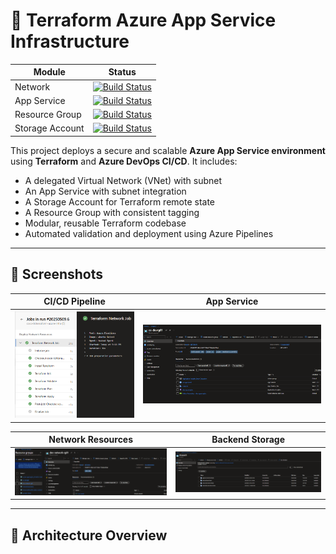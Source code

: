 # 🚀 Terraform Azure App Service Infrastructure

| Module          | Status |
|------------------|--------|
| Network          | [![Build Status](https://dev.azure.com/AbfVentures/Website01/_apis/build/status%2FNetwork?branchName=main)](https://dev.azure.com/AbfVentures/Website01/_build/latest?definitionId=5&branchName=main) |
| App Service      | [![Build Status](https://dev.azure.com/AbfVentures/Website01/_apis/build/status%2FApp_Service?branchName=main)](https://dev.azure.com/AbfVentures/Website01/_build/latest?definitionId=6&branchName=main)|
| Resource Group   | [![Build Status](https://dev.azure.com/AbfVentures/Website01/_apis/build/status%2FResource_Group?branchName=main)](https://dev.azure.com/AbfVentures/Website01/_build/latest?definitionId=8&branchName=main) |
| Storage Account  |[![Build Status](https://dev.azure.com/AbfVentures/Website01/_apis/build/status%2FStorage_Account?branchName=main)](https://dev.azure.com/AbfVentures/Website01/_build/latest?definitionId=7&branchName=main) |

This project deploys a secure and scalable **Azure App Service environment** using **Terraform** and **Azure DevOps CI/CD**. It includes:

- A delegated Virtual Network (VNet) with subnet
- An App Service with subnet integration
- A Storage Account for Terraform remote state
- A Resource Group with consistent tagging
- Modular, reusable Terraform codebase
- Automated validation and deployment using Azure Pipelines

---

## 📸 Screenshots

| CI/CD Pipeline | App Service |
|----------------|-------------|
| ![pipeline](images/pipeline.PNG) | ![azure](images/appservice.PNG) |

| Network Resources | Backend Storage |
|-------------------|-----------------|
| ![network](images/networkresources.PNG) | ![backend](images/backend.PNG) |


---

## 🧱 Architecture Overview


